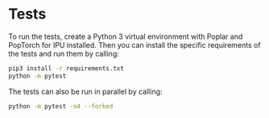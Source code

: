 # Tests

To run the tests, create a Python 3 virtual environment with Poplar and
PopTorch for IPU installed. Then you can install the specific requirements of
the tests and run them by calling:

```bash
pip3 install -r requirements.txt
python -m pytest
```

The tests can also be run in parallel by calling:

```bash
python -m pytest -n4 --forked
```
